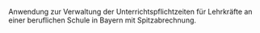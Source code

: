 Anwendung zur Verwaltung der Unterrichtspflichtzeiten für Lehrkräfte an einer beruflichen Schule in Bayern mit Spitzabrechnung.
